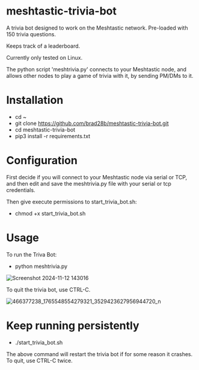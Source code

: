 # meshtastic-trivia-bot
A trivia bot designed to work on the Meshtastic network. Pre-loaded with 150 trivia questions.

Keeps track of a leaderboard.

Currently only tested on Linux.

The python script 'meshtrivia.py' connects to your Meshtastic node, and allows other nodes to play a game of trivia with it, by sending PM/DMs to it.

# Installation

* cd ~
* git clone https://github.com/brad28b/meshtastic-trivia-bot.git
* cd meshtastic-trivia-bot
* pip3 install -r requirements.txt

# Configuration

First decide if you will connect to your Meshtastic node via serial or TCP, and then edit and save the meshtrivia.py file with your serial or tcp credentials.

Then give execute permissions to start_trivia_bot.sh:

* chmod +x start_trivia_bot.sh

# Usage

To run the Triva Bot:

* python meshtrivia.py
  
![Screenshot 2024-11-12 143016](https://github.com/user-attachments/assets/46ccc792-6250-4e26-aeb1-d01b520d0d9e)

To quit the trivia bot, use CTRL-C.

![466377238_1765548554279321_3529423627956944720_n](https://github.com/user-attachments/assets/d585ef94-cfc0-45b2-a66d-4fc818062d1f)


# Keep running persistently

* ./start_trivia_bot.sh

The above command will restart the trivia bot if for some reason it crashes. To quit, use CTRL-C twice.




